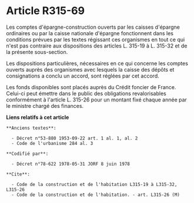 # Article R315-69

Les comptes d'épargne-construction ouverts par les caisses d'épargne ordinaires ou par la caisse nationale d'épargne
fonctionnent dans les conditions prévues par les textes régissant ces organismes en tout ce qui n'est pas contraire aux
dispositions des articles L. 315-19 à L. 315-32 et de la présente sous-section.

Les dispositions particulières, nécessaires en ce qui concerne les comptes ouverts auprès des organismes avec lesquels la
caisse des dépôts et consignations a conclu un accord, sont réglées par cet accord.

Les fonds disponibles sont placés auprès du Crédit foncier de France. Celui-ci peut émettre dans le public des obligations
revalorisables conformément à l'article L. 315-26 pour un montant fixé chaque année par le ministre chargé des finances.

**Liens relatifs à cet article**

	**Anciens textes**:

	  - Décret n°53-880 1953-09-22 art. 1 al. 1, al. 2
	  - Code de l'urbanisme 284 al. 3

	**Codifié par**:

	  - Décret n°78-622 1978-05-31 JORF 8 juin 1978

	**Cite**:

	  - Code de la construction et de l'habitation L315-19 à L315-32, L315-26
	  - Code de la construction et de l'habitation. - art. L315-26 (M)
